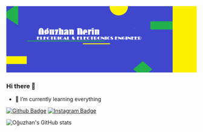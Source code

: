<img src="https://github.com/oguzhan-derin/oguzhan-derin/blob/main/________.png" width="auto">


### Hi there 👋

- 🌱 I’m currently learning everything


[![Github Badge](https://img.shields.io/badge/-Github-000?style=quare&labelColor=000&logo=Github&logoColor=white&link=link)](https://github.com/oguzhan-derin) 
[![Instagram Badge](https://img.shields.io/badge/-Instagram-C13584?style=flat-quare&labelColor=C13584&logo=instagram&logoColor=white&link=link)](https://www.instagram.com/oguzhnderin) 

![Oğuzhan's GitHub stats](https://github-readme-stats.vercel.app/api?username=oguzhan-derin&hide=contribs,prs,issues&bg_color=000002&title_color=ffe900&text_color=3f48cc)


